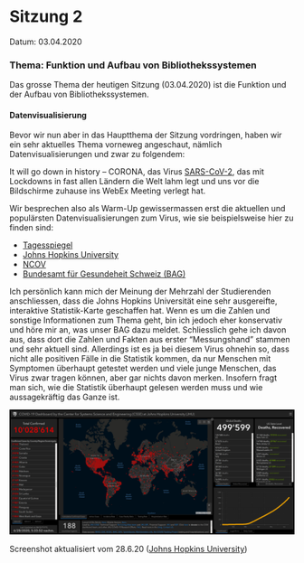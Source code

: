 # Sitzung 2

Datum: 03.04.2020

### Thema: Funktion und Aufbau von Bibliothekssystemen

Das grosse Thema der heutigen Sitzung (03.04.2020) ist die Funktion und der Aufbau von Bibliothekssystemen. 

#### Datenvisualisierung

Bevor wir nun aber in das Hauptthema der Sitzung vordringen, haben wir ein sehr aktuelles Thema vorneweg angeschaut, nämlich Datenvisualisierungen und zwar zu folgendem: 

It will go down in history – CORONA, das Virus [SARS-CoV-2](https://de.wikipedia.org/wiki/SARS-CoV-2), das mit Lockdowns in fast allen Ländern die Welt lahm legt und uns vor die Bildschirme zuhause ins WebEx Meeting verlegt hat.

Wir besprechen also als Warm-Up gewissermassen erst die aktuellen und populärsten Datenvisualisierungen zum Virus, wie sie beispielsweise hier zu finden sind:

- [Tagesspiegel](https://interaktiv.tagesspiegel.de/lab/die-globale-verbreitung-des-coronavirus-im-zeitverlauf/)
- [Johns Hopkins University](https://coronavirus.jhu.edu/map.html)
- [NCOV](https://ncov2019.live/data)
- [Bundesamt für Gesundeheit Schweiz (BAG)](https://covid-19-schweiz.bagapps.ch/de-1.html)

Ich persönlich kann mich der Meinung der Mehrzahl der Studierenden anschliessen, dass die Johns Hopkins Universität eine sehr ausgereifte, interaktive Statistik-Karte geschaffen hat. Wenn es um die Zahlen und sonstige Informationen zum Thema geht, bin ich jedoch eher konservativ und höre mir an, was unser BAG dazu meldet. Schliesslich gehe ich davon aus, dass dort die Zahlen und Fakten aus erster “Messungshand” stammen und sehr aktuell sind. Allerdings ist es ja bei diesem Virus ohnehin so, dass nicht alle positiven Fälle in die Statistik kommen, da nur Menschen mit Symptomen überhaupt getestet werden und viele junge Menschen, das Virus zwar tragen können, aber gar nichts davon merken. Insofern fragt man sich, wie die Statistik überhaupt gelesen werden muss und wie aussagekräftig das Ganze ist.

![](Sitzung02.assets/corona-28-6.png)

Screenshot aktualisiert vom 28.6.20 ([Johns Hopkins University](https://coronavirus.jhu.edu/map.html))



